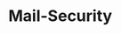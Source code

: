 # Mail-Security

<img href="https://www.capitalmds.com/wp-content/uploads/emailsecuritybanner.jpg"/>

